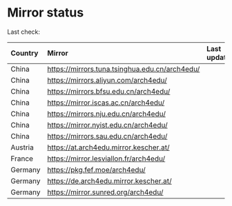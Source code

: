 <script src="./time.js"></script>
# Mirror status
Last check: <script type="text/javascript">localize(1699101037.7548287);</script>

|Country|Mirror|Last update|
|:------|:-----|:----------|
|China|https://mirrors.tuna.tsinghua.edu.cn/arch4edu/|<script type="text/javascript">localize(1699079458);</script>|
|China|https://mirrors.aliyun.com/arch4edu/|<script type="text/javascript">localize(1699079458);</script>|
|China|https://mirrors.bfsu.edu.cn/arch4edu/|<script type="text/javascript">localize(1699036332);</script>|
|China|https://mirror.iscas.ac.cn/arch4edu/|<script type="text/javascript">localize(1699079458);</script>|
|China|https://mirrors.nju.edu.cn/arch4edu/|<script type="text/javascript">localize(1699036332);</script>|
|China|https://mirror.nyist.edu.cn/arch4edu/|<script type="text/javascript">localize(1699079458);</script>|
|China|https://mirrors.sau.edu.cn/arch4edu/|<script type="text/javascript">localize(1699079458);</script>|
|Austria|https://at.arch4edu.mirror.kescher.at/|<script type="text/javascript">localize(1699079458);</script>|
|France|https://mirror.lesviallon.fr/arch4edu/|<script type="text/javascript">localize(1699036332);</script>|
|Germany|https://pkg.fef.moe/arch4edu/|<script type="text/javascript">localize(1699079458);</script>|
|Germany|https://de.arch4edu.mirror.kescher.at/|<script type="text/javascript">localize(1699079458);</script>|
|Germany|https://mirror.sunred.org/arch4edu/|<script type="text/javascript">localize(1699079458);</script>|

<script src="./tablefilter/tablefilter.js"></script>
<script src="./table.js"></script>